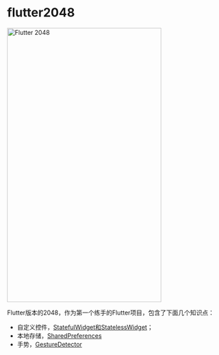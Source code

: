 # flutter2048

<img src="https://github.com/zh8637688/Flutter-Practise/blob/master/screenshot/2048.png?raw=true" width = "360" height = "640" alt="Flutter 2048" align=center /> 

Flutter版本的2048，作为第一个练手的Flutter项目，包含了下面几个知识点：
* 自定义控件，[StatefulWidget和StatelessWidget](https://flutter.io/tutorials/interactive/#stateful-stateless)；
* 本地存储，[SharedPreferences](https://pub.dartlang.org/packages/shared_preferences)
* 手势，[GestureDetector](https://flutter.io/gestures/)
